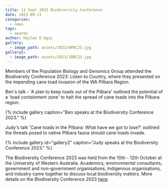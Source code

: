 ```yaml
---
title: 11 Sept 2023 Biodiversity Conference
date: 2023-09-11
categories:
  - news
tags:
  - awards
author: Haylee D'Agui
gallery:
  - image_path: assets/2023/BPBC23.jpg
gallery2:
  - image_path: assets/2023/JDBC23.jpg
---
```


Members of the Population Biology and Genomics Group attended the Biodiversity Conference 2023: Listen to Country, where they presented on the impending cane toad invasion of the WA Pilbara Region.

Ben's talk - 'A plan to keep toads out of the Pilbara' outlined the potential of a 'toad containment zone' to halt the spread of cane toads into the Pilbara region.

{% include gallery caption="Ben speaks at the Biodiversity Conference 2023." %}

Judy's talk 'Cane toads in the Pilbara: What have we got to lose?' outlined the threats posed to native Pilbara fauna should cane toads invade.

{% include gallery id="gallery2" caption="Judy speaks at the Biodiversity Conference 2023." %}

The Biodiversity Conference 2023 was held from the 10th - 12th October at the University of Western Australia. Academics, environmental consultants, government and non-government organisations, Indigenous organisations, and industry came together to discuss local biodiversity matters. More details on the Biodiversity Conference 2023 [here](https://www.biodiversity2023.com/).